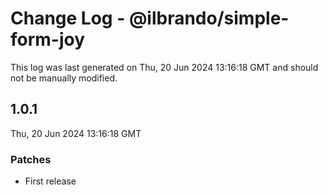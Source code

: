 # Change Log - @ilbrando/simple-form-joy

This log was last generated on Thu, 20 Jun 2024 13:16:18 GMT and should not be manually modified.

## 1.0.1
Thu, 20 Jun 2024 13:16:18 GMT

### Patches

- First release

